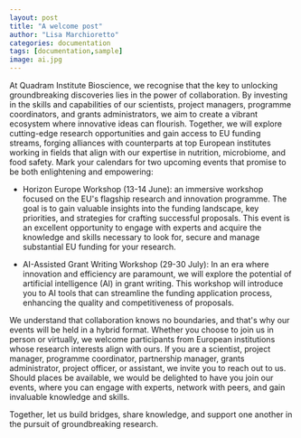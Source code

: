```yaml
---
layout: post
title: "A welcome post"
author: "Lisa Marchioretto"
categories: documentation
tags: [documentation,sample]
image: ai.jpg
---
```


At Quadram Institute Bioscience, we recognise that the key to unlocking groundbreaking discoveries lies in the power of collaboration. By investing in the skills and capabilities of our scientists, project managers, programme coordinators, and grants administrators, we aim to create a vibrant ecosystem where innovative ideas can flourish. Together, we will explore cutting-edge research opportunities and gain access to EU funding streams, forging alliances with counterparts at top European institutes working in fields that align with our expertise in nutrition, microbiome, and food safety.
Mark your calendars for two upcoming events that promise to be both enlightening and empowering:

* Horizon Europe Workshop (13-14 June): an immersive workshop focused on the EU's flagship research and innovation programme. The goal is to gain valuable insights into the funding landscape, key priorities, and strategies for crafting successful proposals. This event is an excellent opportunity to engage with experts and acquire the knowledge and skills necessary to look for, secure and manage substantial EU funding for your research.
   
* AI-Assisted Grant Writing Workshop (29-30 July): In an era where innovation and efficiency are paramount, we will explore the potential of artificial intelligence (AI) in grant writing. This workshop will introduce you to AI tools that can streamline the funding application process, enhancing the quality and competitiveness of proposals. 

We understand that collaboration knows no boundaries, and that's why our events will be held in a hybrid format. Whether you choose to join us in person or virtually, we welcome participants from European institutions whose research interests align with ours. If you are a scientist, project manager, programme coordinator, partnership manager, grants administrator, project officer, or assistant, we invite you to reach out to us. Should places be available, we would be delighted to have you join our events, where you can engage with experts, network with peers, and gain invaluable knowledge and skills.

Together, let us build bridges, share knowledge, and support one another in the pursuit of groundbreaking research.
